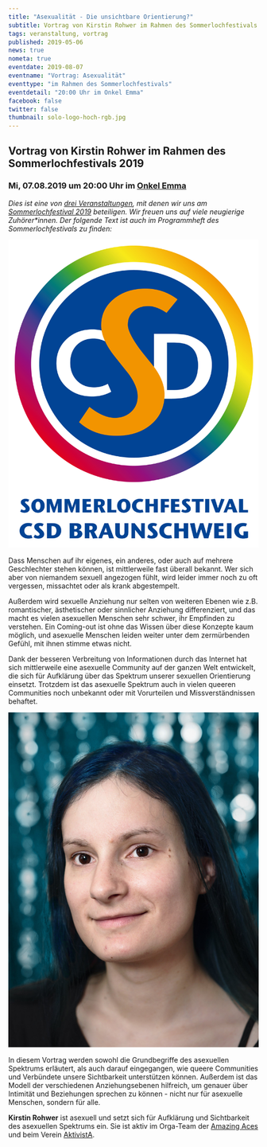 ```yaml
---
title: "Asexualität - Die unsichtbare Orientierung?"
subtitle: Vortrag von Kirstin Rohwer im Rahmen des Sommerlochfestivals 2019
tags: veranstaltung, vortrag
published: 2019-05-06
news: true
nometa: true
eventdate: 2019-08-07
eventname: "Vortrag: Asexualität"
eventtype: "im Rahmen des Sommerlochfestivals"
eventdetail: "20:00 Uhr im Onkel Emma"
facebook: false
twitter: false
thumbnail: solo-logo-hoch-rgb.jpg
---
```


## Vortrag von Kirstin Rohwer im Rahmen des Sommerlochfestivals 2019

### Mi, 07.08.2019 um 20:00 Uhr im [Onkel Emma](https://onkel-emma.org/)

*Dies ist eine von [drei Veranstaltungen](/sommerloch-2019/), mit denen wir uns am [Sommerlochfestival 2019](https://csd-bs.de/) beteiligen. Wir freuen uns auf viele neugierige Zuhörer\*innen. Der folgende Text ist auch im Programmheft des Sommerlochfestivals zu finden:*

![Foto_Hochformat_float_left](solo-logo-hoch-rgb.jpg)

Dass Menschen auf ihr eigenes, ein anderes, oder auch auf mehrere Geschlechter stehen können, ist mittlerweile fast überall bekannt. Wer sich aber von niemandem sexuell angezogen fühlt, wird leider immer noch zu oft vergessen, missachtet oder als krank abgestempelt.

Außerdem wird sexuelle Anziehung nur selten von weiteren Ebenen wie z.B. romantischer, ästhetischer oder sinnlicher Anziehung differenziert, und das macht es vielen asexuellen Menschen sehr schwer, ihr Empfinden zu verstehen. Ein Coming-out ist ohne das Wissen über diese Konzepte kaum möglich, und asexuelle Menschen leiden weiter unter dem zermürbenden Gefühl, mit ihnen stimme etwas nicht.

Dank der besseren Verbreitung von Informationen durch das Internet hat sich mittlerweile eine asexuelle Community auf der ganzen Welt entwickelt, die sich für Aufklärung über das Spektrum unserer sexuellen Orientierung einsetzt. Trotzdem ist das asexuelle Spektrum auch in vielen queeren Communities noch unbekannt oder mit Vorurteilen und Missverständnissen behaftet.

![Foto_Hochformat_float_right](kirstin_rohwer.jpg)

In diesem Vortrag werden sowohl die Grund&shy;begriffe des asexuellen Spektrums erläutert, als auch darauf eingegangen, wie queere Communities und Verbündete unsere Sichtbarkeit unterstützen können. Außerdem ist das Modell der verschiedenen Anziehungsebenen hilfreich, um genauer über Intimität und Beziehungen sprechen zu können - nicht nur für asexuelle Menschen, sondern für alle.

**Kirstin Rohwer** ist asexuell und setzt sich für Aufklärung und Sichtbarkeit des asexuellen Spektrums ein. Sie ist aktiv im Orga-Team der [Amazing Aces](http://amazing-aces-bs.de) und beim Verein [AktivistA](https://aktivista.net/).
